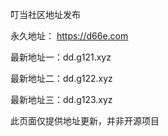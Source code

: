 叮当社区地址发布

永久地址：
https://d66e.com

最新地址一：dd.g121.xyz

最新地址二：dd.g122.xyz

最新地址三：dd.g123.xyz

此页面仅提供地址更新，并非开源项目
